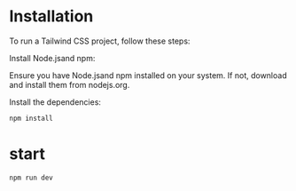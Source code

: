 
# Installation

To run a Tailwind CSS project, follow these steps:

Install Node.jsand npm:

Ensure you have Node.jsand npm installed on your system. If not, download and install them from nodejs.org.

 Install the dependencies:
   ```bash
   npm install
```

# start
 `npm run dev`

